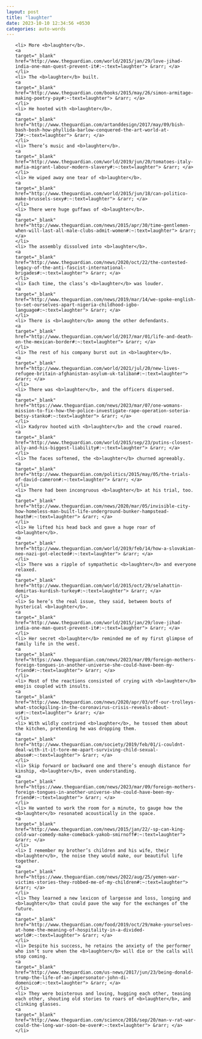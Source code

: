 ```yaml
---
layout: post
title: "laughter"
date: 2023-10-10 12:34:56 +0530
categories: auto-words
---
```

<ol>

    <li> More <b>laughter</b>.
    <a 
    target="_blank" 
    href="http://www.theguardian.com/world/2015/jan/29/love-jihad-india-one-man-quest-prevent-it#:~:text=laughter"> &rarr; </a>
    </li>
    <li> The <b>laughter</b> built.
    <a 
    target="_blank" 
    href="http://www.theguardian.com/books/2015/may/26/simon-armitage-making-poetry-pay#:~:text=laughter"> &rarr; </a>
    </li>
    <li> He hooted with <b>laughter</b>.
    <a 
    target="_blank" 
    href="http://www.theguardian.com/artanddesign/2017/may/09/bish-bash-bosh-how-phyllida-barlow-conquered-the-art-world-at-73#:~:text=laughter"> &rarr; </a>
    </li>
    <li> There’s music and <b>laughter</b>.
    <a 
    target="_blank" 
    href="http://www.theguardian.com/world/2019/jun/20/tomatoes-italy-mafia-migrant-labour-modern-slavery#:~:text=laughter"> &rarr; </a>
    </li>
    <li> He wiped away one tear of <b>laughter</b>.
    <a 
    target="_blank" 
    href="http://www.theguardian.com/world/2015/jun/18/can-politico-make-brussels-sexy#:~:text=laughter"> &rarr; </a>
    </li>
    <li> There were huge guffaws of <b>laughter</b>.
    <a 
    target="_blank" 
    href="http://www.theguardian.com/news/2015/apr/30/time-gentlemen-when-will-last-all-male-clubs-admit-women#:~:text=laughter"> &rarr; </a>
    </li>
    <li> The assembly dissolved into <b>laughter</b>.
    <a 
    target="_blank" 
    href="http://www.theguardian.com/news/2020/oct/22/the-contested-legacy-of-the-anti-fascist-international-brigades#:~:text=laughter"> &rarr; </a>
    </li>
    <li> Each time, the class’s <b>laughter</b> was louder.
    <a 
    target="_blank" 
    href="http://www.theguardian.com/news/2019/mar/14/we-spoke-english-to-set-ourselves-apart-nigeria-childhood-igbo-language#:~:text=laughter"> &rarr; </a>
    </li>
    <li> There is <b>laughter</b> among the other defendants.
    <a 
    target="_blank" 
    href="http://www.theguardian.com/world/2017/mar/01/life-and-death-on-the-mexican-border#:~:text=laughter"> &rarr; </a>
    </li>
    <li> The rest of his company burst out in <b>laughter</b>.
    <a 
    target="_blank" 
    href="http://www.theguardian.com/world/2021/jul/20/new-lives-refugee-britain-afghanistan-asylum-uk-taliban#:~:text=laughter"> &rarr; </a>
    </li>
    <li> There was <b>laughter</b>, and the officers dispersed.
    <a 
    target="_blank" 
    href="https://www.theguardian.com/news/2023/mar/07/one-womans-mission-to-fix-how-the-police-investigate-rape-operation-soteria-betsy-stanko#:~:text=laughter"> &rarr; </a>
    </li>
    <li> Kadyrov hooted with <b>laughter</b> and the crowd roared.
    <a 
    target="_blank" 
    href="http://www.theguardian.com/world/2015/sep/23/putins-closest-ally-and-his-biggest-liability#:~:text=laughter"> &rarr; </a>
    </li>
    <li> The faces softened, the <b>laughter</b> churned agreeably.
    <a 
    target="_blank" 
    href="http://www.theguardian.com/politics/2015/may/05/the-trials-of-david-cameron#:~:text=laughter"> &rarr; </a>
    </li>
    <li> There had been incongruous <b>laughter</b> at his trial, too.
    <a 
    target="_blank" 
    href="http://www.theguardian.com/news/2020/mar/05/invisible-city-how-homeless-man-built-life-underground-bunker-hampstead-heath#:~:text=laughter"> &rarr; </a>
    </li>
    <li> He lifted his head back and gave a huge roar of <b>laughter</b>.
    <a 
    target="_blank" 
    href="http://www.theguardian.com/world/2019/feb/14/how-a-slovakian-neo-nazi-got-elected#:~:text=laughter"> &rarr; </a>
    </li>
    <li> There was a ripple of sympathetic <b>laughter</b> and everyone relaxed.
    <a 
    target="_blank" 
    href="http://www.theguardian.com/world/2015/oct/29/selahattin-demirtas-kurdish-turkey#:~:text=laughter"> &rarr; </a>
    </li>
    <li> So here’s the real issue, they said, between bouts of hysterical <b>laughter</b>.
    <a 
    target="_blank" 
    href="http://www.theguardian.com/world/2015/jan/29/love-jihad-india-one-man-quest-prevent-it#:~:text=laughter"> &rarr; </a>
    </li>
    <li> Her secret <b>laughter</b> reminded me of my first glimpse of family life in the west.
    <a 
    target="_blank" 
    href="https://www.theguardian.com/news/2023/mar/09/foreign-mothers-foreign-tongues-in-another-universe-she-could-have-been-my-friend#:~:text=laughter"> &rarr; </a>
    </li>
    <li> Most of the reactions consisted of crying with <b>laughter</b> emojis coupled with insults.
    <a 
    target="_blank" 
    href="http://www.theguardian.com/news/2020/apr/03/off-our-trolleys-what-stockpiling-in-the-coronavirus-crisis-reveals-about-us#:~:text=laughter"> &rarr; </a>
    </li>
    <li> With wildly contrived <b>laughter</b>, he tossed them about the kitchen, pretending he was dropping them.
    <a 
    target="_blank" 
    href="http://www.theguardian.com/society/2019/feb/01/i-couldnt-deal-with-it-it-tore-me-apart-surviving-child-sexual-abuse#:~:text=laughter"> &rarr; </a>
    </li>
    <li> Skip forward or backward one and there’s enough distance for kinship, <b>laughter</b>, even understanding.
    <a 
    target="_blank" 
    href="https://www.theguardian.com/news/2023/mar/09/foreign-mothers-foreign-tongues-in-another-universe-she-could-have-been-my-friend#:~:text=laughter"> &rarr; </a>
    </li>
    <li> He wanted to work the room for a minute, to gauge how the <b>laughter</b> resonated acoustically in the space.
    <a 
    target="_blank" 
    href="http://www.theguardian.com/news/2015/jan/22/-sp-can-king-cold-war-comedy-make-comeback-yakob-smirnoff#:~:text=laughter"> &rarr; </a>
    </li>
    <li> I remember my brother’s children and his wife, their <b>laughter</b>, the noise they would make, our beautiful life together.
    <a 
    target="_blank" 
    href="https://www.theguardian.com/news/2022/aug/25/yemen-war-victims-stories-they-robbed-me-of-my-children#:~:text=laughter"> &rarr; </a>
    </li>
    <li> They learned a new lexicon of largesse and loss, longing and <b>laughter</b> that could pave the way for the exchanges of the future.
    <a 
    target="_blank" 
    href="http://www.theguardian.com/food/2019/oct/29/make-yourselves-at-home-the-meaning-of-hospitality-in-a-divided-world#:~:text=laughter"> &rarr; </a>
    </li>
    <li> Despite his success, he retains the anxiety of the performer who isn’t sure when the <b>laughter</b> will die or the calls will stop coming.
    <a 
    target="_blank" 
    href="http://www.theguardian.com/us-news/2017/jun/23/being-donald-trump-the-life-of-an-impersonator-john-di-domenico#:~:text=laughter"> &rarr; </a>
    </li>
    <li> They were boisterous and loving, hugging each other, teasing each other, shouting old stories to roars of <b>laughter</b>, and clinking glasses.
    <a 
    target="_blank" 
    href="http://www.theguardian.com/science/2016/sep/20/man-v-rat-war-could-the-long-war-soon-be-over#:~:text=laughter"> &rarr; </a>
    </li>